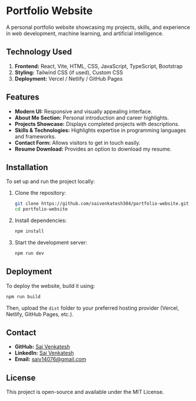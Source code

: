 # Portfolio Website

A personal portfolio website showcasing my projects, skills, and experience in web development, machine learning, and artificial intelligence.

## Technology Used
1. **Frontend:** React, Vite, HTML, CSS, JavaScript, TypeScript, Bootstrap
2. **Styling:** Tailwind CSS (if used), Custom CSS
3. **Deployment:** Vercel / Netlify / GitHub Pages

## Features
- **Modern UI:** Responsive and visually appealing interface.
- **About Me Section:** Personal introduction and career highlights.
- **Projects Showcase:** Displays completed projects with descriptions.
- **Skills & Technologies:** Highlights expertise in programming languages and frameworks.
- **Contact Form:** Allows visitors to get in touch easily.
- **Resume Download:** Provides an option to download my resume.

## Installation
To set up and run the project locally:

1. Clone the repository:
   ```bash
   git clone https://github.com/saivenkatesh304/portfolio-website.git
   cd portfolio-website
   ```
2. Install dependencies:
   ```bash
   npm install
   ```
3. Start the development server:
   ```bash
   npm run dev
   ```

## Deployment
To deploy the website, build it using:
```bash
npm run build
```
Then, upload the `dist` folder to your preferred hosting provider (Vercel, Netlify, GitHub Pages, etc.).

## Contact
- **GitHub:** [Sai Venkatesh](https://github.com/saivenkatesh304)
- **LinkedIn:** [Sai Venkatesh](www.linkedin.com/in/sai-venkatesh-2668452a3)
- **Email:** saiv14076@gmail.com

## License
This project is open-source and available under the MIT License.
